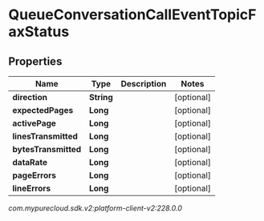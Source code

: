 # QueueConversationCallEventTopicFaxStatus


## Properties

| Name | Type | Description | Notes |
| ------------ | ------------- | ------------- | ------------- |
| **direction** | **String** |  |  [optional] |
| **expectedPages** | **Long** |  |  [optional] |
| **activePage** | **Long** |  |  [optional] |
| **linesTransmitted** | **Long** |  |  [optional] |
| **bytesTransmitted** | **Long** |  |  [optional] |
| **dataRate** | **Long** |  |  [optional] |
| **pageErrors** | **Long** |  |  [optional] |
| **lineErrors** | **Long** |  |  [optional] |




_com.mypurecloud.sdk.v2:platform-client-v2:228.0.0_
